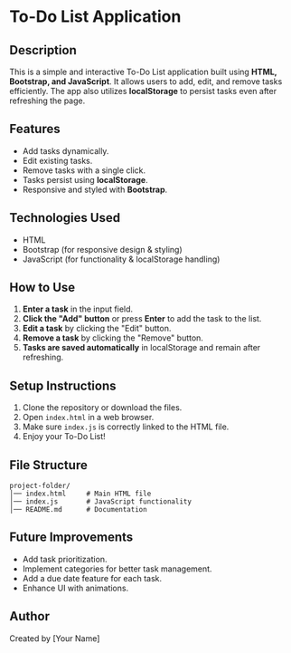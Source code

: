 # To-Do List Application

## Description
This is a simple and interactive To-Do List application built using **HTML, Bootstrap, and JavaScript**. It allows users to add, edit, and remove tasks efficiently. The app also utilizes **localStorage** to persist tasks even after refreshing the page.

## Features
- Add tasks dynamically.
- Edit existing tasks.
- Remove tasks with a single click.
- Tasks persist using **localStorage**.
- Responsive and styled with **Bootstrap**.

## Technologies Used
- HTML
- Bootstrap (for responsive design & styling)
- JavaScript (for functionality & localStorage handling)

## How to Use
1. **Enter a task** in the input field.
2. **Click the "Add" button** or press **Enter** to add the task to the list.
3. **Edit a task** by clicking the "Edit" button.
4. **Remove a task** by clicking the "Remove" button.
5. **Tasks are saved automatically** in localStorage and remain after refreshing.

## Setup Instructions
1. Clone the repository or download the files.
2. Open `index.html` in a web browser.
3. Make sure `index.js` is correctly linked to the HTML file.
4. Enjoy your To-Do List!

## File Structure
```
project-folder/
│── index.html     # Main HTML file
│── index.js       # JavaScript functionality
│── README.md      # Documentation
```

## Future Improvements
- Add task prioritization.
- Implement categories for better task management.
- Add a due date feature for each task.
- Enhance UI with animations.

## Author
Created by [Your Name]

